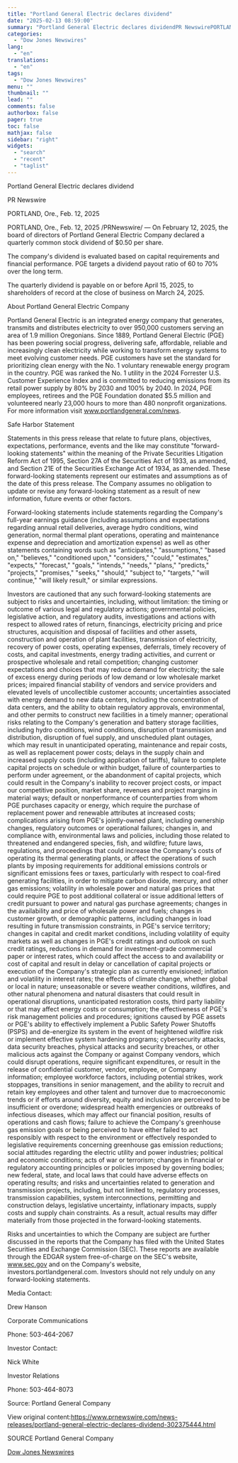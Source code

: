 ```yaml
---
title: "Portland General Electric declares dividend"
date: "2025-02-13 08:59:00"
summary: "Portland General Electric declares dividendPR NewswirePORTLAND, Ore., Feb. 12, 2025PORTLAND, Ore., Feb. 12, 2025 /PRNewswire/ — On February 12, 2025, the board of directors of Portland General Electric Company declared a quarterly common stock dividend of $0.50 per share.The company's dividend is evaluated based on capital requirements and financial performance...."
categories:
  - "Dow Jones Newswires"
lang:
  - "en"
translations:
  - "en"
tags:
  - "Dow Jones Newswires"
menu: ""
thumbnail: ""
lead: ""
comments: false
authorbox: false
pager: true
toc: false
mathjax: false
sidebar: "right"
widgets:
  - "search"
  - "recent"
  - "taglist"
---
```


Portland General Electric declares dividend

PR Newswire

PORTLAND, Ore., Feb. 12, 2025

PORTLAND, Ore., Feb. 12, 2025 /PRNewswire/ — On February 12, 2025, the board of directors of Portland General Electric Company declared a quarterly common stock dividend of $0.50 per share.

The company's dividend is evaluated based on capital requirements and financial performance. PGE targets a dividend payout ratio of 60 to 70% over the long term.

The quarterly dividend is payable on or before April 15, 2025, to shareholders of record at the close of business on March 24, 2025.

About Portland General Electric Company

Portland General Electric is an integrated energy company that generates, transmits and distributes electricity to over 950,000 customers serving an area of 1.9 million Oregonians. Since 1889, Portland General Electric (PGE) has been powering social progress, delivering safe, affordable, reliable and increasingly clean electricity while working to transform energy systems to meet evolving customer needs. PGE customers have set the standard for prioritizing clean energy with the No. 1 voluntary renewable energy program in the country. PGE was ranked the No. 1 utility in the 2024 Forrester U.S. Customer Experience Index and is committed to reducing emissions from its retail power supply by 80% by 2030 and 100% by 2040. In 2024, PGE employees, retirees and the PGE Foundation donated $5.5 million and volunteered nearly 23,000 hours to more than 480 nonprofit organizations. For more information visit www.portlandgeneral.com/news.

Safe Harbor Statement

Statements in this press release that relate to future plans, objectives, expectations, performance, events and the like may constitute "forward-looking statements" within the meaning of the Private Securities Litigation Reform Act of 1995, Section 27A of the Securities Act of 1933, as amended, and Section 21E of the Securities Exchange Act of 1934, as amended. These forward-looking statements represent our estimates and assumptions as of the date of this press release. The Company assumes no obligation to update or revise any forward-looking statement as a result of new information, future events or other factors.

Forward-looking statements include statements regarding the Company's full-year earnings guidance (including assumptions and expectations regarding annual retail deliveries, average hydro conditions, wind generation, normal thermal plant operations, operating and maintenance expense and depreciation and amortization expense) as well as other statements containing words such as "anticipates," "assumptions," "based on," "believes," "conditioned upon," "considers," "could," "estimates," "expects," "forecast," "goals," "intends," "needs," "plans," "predicts," "projects," "promises," "seeks," "should," "subject to," "targets," "will continue," "will likely result," or similar expressions.

Investors are cautioned that any such forward-looking statements are subject to risks and uncertainties, including, without limitation: the timing or outcome of various legal and regulatory actions; governmental policies, legislative action, and regulatory audits, investigations and actions with respect to allowed rates of return, financings, electricity pricing and price structures, acquisition and disposal of facilities and other assets, construction and operation of plant facilities, transmission of electricity, recovery of power costs, operating expenses, deferrals, timely recovery of costs, and capital investments, energy trading activities, and current or prospective wholesale and retail competition; changing customer expectations and choices that may reduce demand for electricity; the sale of excess energy during periods of low demand or low wholesale market prices; impaired financial stability of vendors and service providers and elevated levels of uncollectible customer accounts; uncertainties associated with energy demand to new data centers, including the concentration of data centers, and the ability to obtain regulatory approvals, environmental, and other permits to construct new facilities in a timely manner; operational risks relating to the Company's generation and battery storage facilities, including hydro conditions, wind conditions, disruption of transmission and distribution, disruption of fuel supply, and unscheduled plant outages, which may result in unanticipated operating, maintenance and repair costs, as well as replacement power costs; delays in the supply chain and increased supply costs (including application of tariffs), failure to complete capital projects on schedule or within budget, failure of counterparties to perform under agreement, or the abandonment of capital projects, which could result in the Company's inability to recover project costs, or impact our competitive position, market share, revenues and project margins in material ways; default or nonperformance of counterparties from whom PGE purchases capacity or energy, which require the purchase of replacement power and renewable attributes at increased costs; complications arising from PGE's jointly-owned plant, including ownership changes, regulatory outcomes or operational failures; changes in, and compliance with, environmental laws and policies, including those related to threatened and endangered species, fish, and wildfire; future laws, regulations, and proceedings that could increase the Company's costs of operating its thermal generating plants, or affect the operations of such plants by imposing requirements for additional emissions controls or significant emissions fees or taxes, particularly with respect to coal-fired generating facilities, in order to mitigate carbon dioxide, mercury, and other gas emissions; volatility in wholesale power and natural gas prices that could require PGE to post additional collateral or issue additional letters of credit pursuant to power and natural gas purchase agreements; changes in the availability and price of wholesale power and fuels; changes in customer growth, or demographic patterns, including changes in load resulting in future transmission constraints, in PGE's service territory; changes in capital and credit market conditions, including volatility of equity markets as well as changes in PGE's credit ratings and outlook on such credit ratings, reductions in demand for investment-grade commercial paper or interest rates, which could affect the access to and availability or cost of capital and result in delay or cancellation of capital projects or execution of the Company's strategic plan as currently envisioned; inflation and volatility in interest rates; the effects of climate change, whether global or local in nature; unseasonable or severe weather conditions, wildfires, and other natural phenomena and natural disasters that could result in operational disruptions, unanticipated restoration costs, third party liability or that may affect energy costs or consumption; the effectiveness of PGE's risk management policies and procedures; ignitions caused by PGE assets or PGE's ability to effectively implement a Public Safety Power Shutoffs (PSPS) and de-energize its system in the event of heightened wildfire risk or implement effective system hardening programs; cybersecurity attacks, data security breaches, physical attacks and security breaches, or other malicious acts against the Company or against Company vendors, which could disrupt operations, require significant expenditures, or result in the release of confidential customer, vendor, employee, or Company information; employee workforce factors, including potential strikes, work stoppages, transitions in senior management, and the ability to recruit and retain key employees and other talent and turnover due to macroeconomic trends or if efforts around diversity, equity and inclusion are perceived to be insufficient or overdone; widespread health emergencies or outbreaks of infectious diseases, which may affect our financial position, results of operations and cash flows; failure to achieve the Company's greenhouse gas emission goals or being perceived to have either failed to act responsibly with respect to the environment or effectively responded to legislative requirements concerning greenhouse gas emission reductions; social attitudes regarding the electric utility and power industries; political and economic conditions; acts of war or terrorism; changes in financial or regulatory accounting principles or policies imposed by governing bodies; new federal, state, and local laws that could have adverse effects on operating results; and risks and uncertainties related to generation and transmission projects, including, but not limited to, regulatory processes, transmission capabilities, system interconnections, permitting and construction delays, legislative uncertainty, inflationary impacts, supply costs and supply chain constraints. As a result, actual results may differ materially from those projected in the forward-looking statements.

Risks and uncertainties to which the Company are subject are further discussed in the reports that the Company has filed with the United States Securities and Exchange Commission (SEC). These reports are available through the EDGAR system free-of-charge on the SEC's website, www.sec.gov and on the Company's website, investors.portlandgeneral.com. Investors should not rely unduly on any forward-looking statements.

Media Contact:

Drew Hanson

Corporate Communications

Phone: 503-464-2067

Investor Contact:

Nick White

Investor Relations

Phone: 503-464-8073

Source: Portland General Company

View original content:https://www.prnewswire.com/news-releases/portland-general-electric-declares-dividend-302375444.html

SOURCE Portland General Company

[Dow Jones Newswires](https://www.tradingview.com/news/DJN_DN20250212016832:0/)
